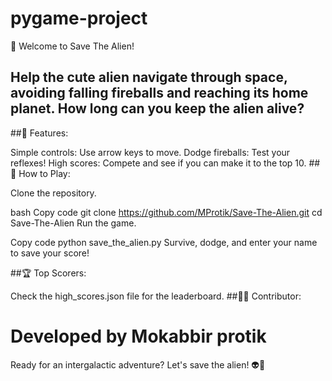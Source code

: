 # pygame-project
👾 Welcome to Save The Alien!

## Help the cute alien navigate through space, avoiding falling fireballs and reaching its home planet. How long can you keep the alien alive?

##🚀 Features:

Simple controls: Use arrow keys to move.
Dodge fireballs: Test your reflexes!
High scores: Compete and see if you can make it to the top 10.
##🌟 How to Play:

Clone the repository.

bash
Copy code
git clone https://github.com/MProtik/Save-The-Alien.git
cd Save-The-Alien
Run the game.

Copy code
python save_the_alien.py
Survive, dodge, and enter your name to save your score!

##🏆 Top Scorers:

Check the high_scores.json file for the leaderboard.
##👨‍💻 Contributor:

# Developed by Mokabbir protik

Ready for an intergalactic adventure? Let's save the alien! 👽🌌
